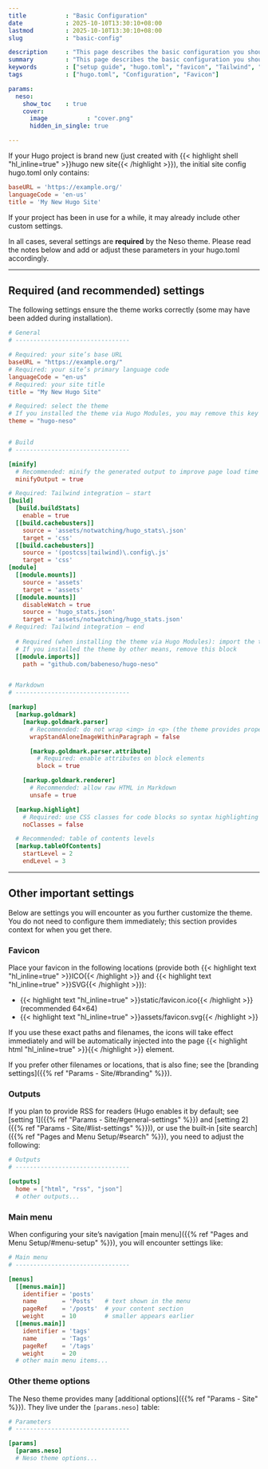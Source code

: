 ```yaml
---
title           : "Basic Configuration"
date            : 2025-10-10T13:30:10+08:00
lastmod         : 2025-10-10T13:30:10+08:00
slug            : "basic-config"

description     : "This page describes the basic configuration you should prepare after installing the Neso theme."
summary         : "This page describes the basic configuration you should prepare after installing the Neso theme."
keywords        : ["setup guide", "hugo.toml", "favicon", "Tailwind", "Hugo", "Markdown", "Theme", "Neso", "hugo-neso"]
tags            : ["hugo.toml", "Configuration", "Favicon"]

params:
  neso:
    show_toc    : true
    cover:
      image           : "cover.png"
      hidden_in_single: true

---
```



If your Hugo project is brand new (just created with {{< highlight shell "hl_inline=true" >}}hugo new site{{< /highlight >}}), the initial site config hugo.toml only contains:

```toml
baseURL = 'https://example.org/'
languageCode = 'en-us'
title = 'My New Hugo Site'
```

If your project has been in use for a while, it may already include other custom settings.

In all cases, several settings are **required** by the Neso theme. Please read the notes below and add or adjust these parameters in your hugo.toml accordingly.


---

## Required (and recommended) settings

The following settings ensure the theme works correctly (some may have been added during installation).

```toml
# General
# --------------------------------

# Required: your site’s base URL
baseURL = "https://example.org/"
# Required: your site’s primary language code
languageCode = "en-us"
# Required: your site title
title = "My New Hugo Site"

# Required: select the theme
# If you installed the theme via Hugo Modules, you may remove this key
theme = "hugo-neso"


# Build
# --------------------------------

[minify]
  # Recommended: minify the generated output to improve page load time
  minifyOutput = true

# Required: Tailwind integration — start
[build]
  [build.buildStats]
    enable = true
  [[build.cachebusters]]
    source = 'assets/notwatching/hugo_stats\.json'
    target = 'css'
  [[build.cachebusters]]
    source = '(postcss|tailwind)\.config\.js'
    target = 'css'
[module]
  [[module.mounts]]
    source = 'assets'
    target = 'assets'
  [[module.mounts]]
    disableWatch = true
    source = 'hugo_stats.json'
    target = 'assets/notwatching/hugo_stats.json'
# Required: Tailwind integration — end
  
  # Required (when installing the theme via Hugo Modules): import the theme
  # If you installed the theme by other means, remove this block
  [[module.imports]]
    path = "github.com/babeneso/hugo-neso"


# Markdown
# --------------------------------

[markup]
  [markup.goldmark]
    [markup.goldmark.parser]
      # Recommended: do not wrap <img> in <p> (the theme provides proper spacing)
      wrapStandAloneImageWithinParagraph = false

      [markup.goldmark.parser.attribute]
        # Required: enable attributes on block elements
        block = true

    [markup.goldmark.renderer]
      # Recommended: allow raw HTML in Markdown
      unsafe = true

  [markup.highlight]
    # Required: use CSS classes for code blocks so syntax highlighting works
    noClasses = false

  # Recommended: table of contents levels
  [markup.tableOfContents]
    startLevel = 2
    endLevel = 3
```


---

## Other important settings

Below are settings you will encounter as you further customize the theme. You do not need to configure them immediately; this section provides context for when you get there.


### Favicon

Place your favicon in the following locations (provide both {{< highlight text "hl_inline=true" >}}ICO{{< /highlight >}} and {{< highlight text "hl_inline=true" >}}SVG{{< /highlight >}}):

- {{< highlight text "hl_inline=true" >}}static/favicon.ico{{< /highlight >}} (recommended 64×64)
- {{< highlight text "hl_inline=true" >}}assets/favicon.svg{{< /highlight >}}

If you use these exact paths and filenames, the icons will take effect immediately and will be automatically injected into the page {{< highlight html "hl_inline=true" >}}<head>{{< /highlight >}} element.

If you prefer other filenames or locations, that is also fine; see the [branding settings]({{% ref "Params - Site/#branding" %}}).


### Outputs

If you plan to provide RSS for readers (Hugo enables it by default; see [setting 1]({{% ref "Params - Site/#general-settings" %}}) and [setting 2]({{% ref "Params - Site/#list-settings" %}})), or use the built‑in [site search]({{% ref "Pages and Menu Setup/#search" %}}), you need to adjust the following:

```toml
# Outputs
# --------------------------------

[outputs]
  home = ["html", "rss", "json"]
  # other outputs...
```


### Main menu

When configuring your site’s navigation [main menu]({{% ref "Pages and Menu Setup/#menu-setup" %}}), you will encounter settings like:

```toml
# Main menu
# --------------------------------

[menus]
  [[menus.main]]
    identifier = 'posts'
    name       = 'Posts'   # text shown in the menu
    pageRef    = '/posts'  # your content section
    weight     = 10        # smaller appears earlier
  [[menus.main]]
    identifier = 'tags'
    name       = 'Tags'
    pageRef    = '/tags'
    weight     = 20
  # other main menu items...
```


### Other theme options

The Neso theme provides many [additional options]({{% ref "Params - Site" %}}). They live under the `[params.neso]` table:

```toml
# Parameters
# --------------------------------

[params]
  [params.neso]
  # Neso theme options...
```
